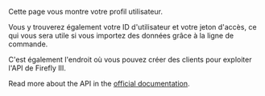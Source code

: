 Cette page vous montre votre profil utilisateur.

Vous y trouverez également votre ID d'utilisateur et votre jeton d'accès, ce qui vous sera utile si vous importez des données grâce à la ligne de commande.

C'est également l'endroit où vous pouvez créer des clients pour exploiter l'API de Firefly III.

Read more about the API in the [official documentation](https://docs.firefly-iii.org/api/api).